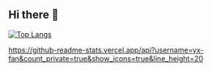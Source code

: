 ## Hi there 👋

<!--
**yx-fan/yx-fan** is a ✨ _special_ ✨ repository because its `README.md` (this file) appears on your GitHub profile.

Here are some ideas to get you started:

- 🔭 I’m currently working on ...
- 🌱 I’m currently learning ...
- 👯 I’m looking to collaborate on ...
- 🤔 I’m looking for help with ...
- 💬 Ask me about ...
- 📫 How to reach me: ...
- 😄 Pronouns: ...
- ⚡ Fun fact: ...
-->


[![Top Langs](https://github-readme-stats.vercel.app/api/top-langs/?username=yx-fan)](https://github.com/anuraghazra/github-readme-stats)

https://github-readme-stats.vercel.app/api?username=yx-fan&count_private=true&show_icons=true&line_height=20
